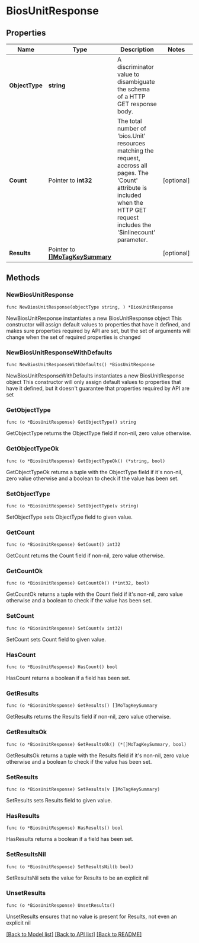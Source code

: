 # BiosUnitResponse

## Properties

Name | Type | Description | Notes
------------ | ------------- | ------------- | -------------
**ObjectType** | **string** | A discriminator value to disambiguate the schema of a HTTP GET response body. | 
**Count** | Pointer to **int32** | The total number of &#39;bios.Unit&#39; resources matching the request, accross all pages. The &#39;Count&#39; attribute is included when the HTTP GET request includes the &#39;$inlinecount&#39; parameter. | [optional] 
**Results** | Pointer to [**[]MoTagKeySummary**](mo.TagKeySummary.md) |  | [optional] 

## Methods

### NewBiosUnitResponse

`func NewBiosUnitResponse(objectType string, ) *BiosUnitResponse`

NewBiosUnitResponse instantiates a new BiosUnitResponse object
This constructor will assign default values to properties that have it defined,
and makes sure properties required by API are set, but the set of arguments
will change when the set of required properties is changed

### NewBiosUnitResponseWithDefaults

`func NewBiosUnitResponseWithDefaults() *BiosUnitResponse`

NewBiosUnitResponseWithDefaults instantiates a new BiosUnitResponse object
This constructor will only assign default values to properties that have it defined,
but it doesn't guarantee that properties required by API are set

### GetObjectType

`func (o *BiosUnitResponse) GetObjectType() string`

GetObjectType returns the ObjectType field if non-nil, zero value otherwise.

### GetObjectTypeOk

`func (o *BiosUnitResponse) GetObjectTypeOk() (*string, bool)`

GetObjectTypeOk returns a tuple with the ObjectType field if it's non-nil, zero value otherwise
and a boolean to check if the value has been set.

### SetObjectType

`func (o *BiosUnitResponse) SetObjectType(v string)`

SetObjectType sets ObjectType field to given value.


### GetCount

`func (o *BiosUnitResponse) GetCount() int32`

GetCount returns the Count field if non-nil, zero value otherwise.

### GetCountOk

`func (o *BiosUnitResponse) GetCountOk() (*int32, bool)`

GetCountOk returns a tuple with the Count field if it's non-nil, zero value otherwise
and a boolean to check if the value has been set.

### SetCount

`func (o *BiosUnitResponse) SetCount(v int32)`

SetCount sets Count field to given value.

### HasCount

`func (o *BiosUnitResponse) HasCount() bool`

HasCount returns a boolean if a field has been set.

### GetResults

`func (o *BiosUnitResponse) GetResults() []MoTagKeySummary`

GetResults returns the Results field if non-nil, zero value otherwise.

### GetResultsOk

`func (o *BiosUnitResponse) GetResultsOk() (*[]MoTagKeySummary, bool)`

GetResultsOk returns a tuple with the Results field if it's non-nil, zero value otherwise
and a boolean to check if the value has been set.

### SetResults

`func (o *BiosUnitResponse) SetResults(v []MoTagKeySummary)`

SetResults sets Results field to given value.

### HasResults

`func (o *BiosUnitResponse) HasResults() bool`

HasResults returns a boolean if a field has been set.

### SetResultsNil

`func (o *BiosUnitResponse) SetResultsNil(b bool)`

 SetResultsNil sets the value for Results to be an explicit nil

### UnsetResults
`func (o *BiosUnitResponse) UnsetResults()`

UnsetResults ensures that no value is present for Results, not even an explicit nil

[[Back to Model list]](../README.md#documentation-for-models) [[Back to API list]](../README.md#documentation-for-api-endpoints) [[Back to README]](../README.md)


